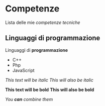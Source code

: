 # Competenze 
Lista delle mie _competenze tecniche_

## Linguaggi di programmazione
Linguaggi di __programmazione__
- C++
- Php
- JavaScript

*This text will be italic*
_This will also be italic_

**This text will be bold**
__This will also be bold__

_You **can** combine them_
